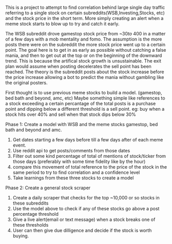 This is a project to attempt to find correlation behind large single day traffic referring to a single stock on certain subreddits(WSB,Investing,Stocks, etc) and the stock price in the short term. 
More simply creating an alert when a meme stock starts to blow up to try and catch it early. 

The WSB subreddit drove gamestop stock price from ~$30 to ~$400 in a matter of a few days with a mob mentality and fomo. 
The assumption is the more posts there were on the subreddit the more stock price went up to a certain point.
The goal here is to get in as early as possible without catching a false mania, and then to get out at the top or on the beginning of the downward trend.
This is because the artifical stock growth is unsustainable. The exit plan would assume when posting decelerates the sell point has been reached.
The theory is the subreddit posts about the stock increase before the price increase allowing a bot to predict the mania without gambling like the original posters.
 
First thought is to use previous meme stocks to build a model. (gamestop, bed bath and beyond, amc, etc)
Maybe something simple like references to a stock exceeding a certain percantage of the total posts is a purchase point and dipping below a different threshold is a sell point.
eg: buy when a stock hits over 40% and sell when that stock dips below 30%

Phase 1: Create a model with WSB and the meme stocks gamestop, bed bath and beyond and amc. 
1. Get dates starting a few days before till a few days after of each meme event.
2. Use reddit api to get posts/comments from those dates
3. Filter out some kind percentage of total of mentions of stock/ticker from those days (preferably with some time fidelity like by the hour)
4. compare this movement of total reference to the price of the stock in the same period to try to find correlation and a confidence level
5. Take learnings from these three stocks to create a model

Phase 2: Create a general stock scraper
1. Create a daily scraper that checks for the top ~10,000 or so stocks in these subreddits
2. Use the model above to check if any of these stocks go above a post percentage threshold
3. Give a live alert(email or text message) when a stock breaks one of these thresholds
4. User can then give due dilligence and decide if the stock is worth buying. 

